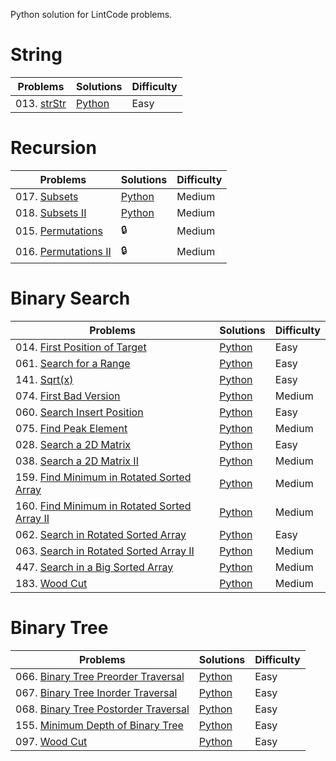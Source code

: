 Python solution for LintCode problems.

# String
| Problems                                                                 | Solutions      | Difficulty |
|--------------------------------------------------------------------------|----------------|------------|
| 013. [strStr][p13]                                                       | [Python][s13]  | Easy       |

# Recursion
| Problems                                                                 | Solutions      | Difficulty |
|--------------------------------------------------------------------------|----------------|------------|
| 017. [Subsets][p17]                                                      | [Python][s17]  | Medium     |
| 018. [Subsets II][p18]                                                   | [Python][s18]  | Medium     |
| 015. [Permutations][p15]                                                 | :lock:         | Medium     |
| 016. [Permutations II][p16]                                              | :lock:         | Medium     |

# Binary Search
| Problems                                                                 | Solutions      | Difficulty |
|--------------------------------------------------------------------------|----------------|------------|
| 014. [First Position of Target][p14]                                     | [Python][s14]  | Easy       |
| 061. [Search for a Range][p61]                                           | [Python][s61]  | Easy       |
| 141. [Sqrt(x)][p141]                                                     | [Python][s141] | Easy       |
| 074. [First Bad Version][p74]                                            | [Python][s74]  | Medium     |
| 060. [Search Insert Position][p60]                                       | [Python][s60]  | Easy       |
| 075. [Find Peak Element][p75]                                            | [Python][s75]  | Medium     |
| 028. [Search a 2D Matrix][p28]                                           | [Python][s28]  | Easy       |
| 038. [Search a 2D Matrix II][p38]                                        | [Python][s38]  | Medium     |
| 159. [Find Minimum in Rotated Sorted Array][p159]                        | [Python][s159] | Medium     |
| 160. [Find Minimum in Rotated Sorted Array II][p160]                     | [Python][s160] | Medium     |
| 062. [Search in Rotated Sorted Array][p62]                               | [Python][s62]  | Easy       |
| 063. [Search in Rotated Sorted Array II][p63]                            | [Python][s63]  | Medium     |
| 447. [Search in a Big Sorted Array][p447]                                | [Python][s447] | Medium     |
| 183. [Wood Cut][p183]                                                    | [Python][s183] | Medium     |

# Binary Tree
| Problems                                                                 | Solutions      | Difficulty |
|--------------------------------------------------------------------------|----------------|------------|
| 066. [Binary Tree Preorder Traversal][p66]                               | [Python][s66]  | Easy       |
| 067. [Binary Tree Inorder Traversal][p67]                                | [Python][s67]  | Easy       |
| 068. [Binary Tree Postorder Traversal][p68]                              | [Python][s68]  | Easy       |
| 155. [Minimum Depth of Binary Tree][p155]                                | [Python][s155] | Easy       |
| 097. [Wood Cut][p97]                                                     | [Python][s97]  | Easy       |

[p13]:http://www.lintcode.com/en/problem/strstr/
[p14]:http://www.lintcode.com/en/problem/first-position-of-target/
[p15]:http://www.lintcode.com/en/problem/permutations/
[p16]:http://www.lintcode.com/en/problem/permutations-ii/
[p17]:http://www.lintcode.com/en/problem/subsets/
[p18]:http://www.lintcode.com/en/problem/subsets-ii/
[p28]:http://www.lintcode.com/en/problem/search-a-2d-matrix/
[p38]:http://www.lintcode.com/en/problem/search-a-2d-matrix-ii/
[p60]:http://www.lintcode.com/en/problem/search-insert-position/
[p61]:http://www.lintcode.com/en/problem/search-for-a-range/
[p62]:http://www.lintcode.com/en/problem/search-in-rotated-sorted-array/
[p63]:http://www.lintcode.com/en/problem/search-in-rotated-sorted-array-ii/
[p66]:http://www.lintcode.com/en/problem/binary-tree-preorder-traversal/
[p67]:http://www.lintcode.com/en/problem/binary-tree-inorder-traversal/
[p68]:http://www.lintcode.com/en/problem/binary-tree-postorder-traversal/
[p74]:http://www.lintcode.com/en/problem/first-bad-version/
[p75]:http://www.lintcode.com/en/problem/find-peak-element/
[p97]:http://www.lintcode.com/en/problem/minimum-depth-of-binary-tree/
[p141]:http://www.lintcode.com/en/problem/sqrtx/
[p155]:http://www.lintcode.com/en/problem/maximum-depth-of-binary-tree/
[p159]:http://www.lintcode.com/en/problem/find-minimum-in-rotated-sorted-array/
[p160]:http://www.lintcode.com/en/problem/find-minimum-in-rotated-sorted-array-ii/
[p183]:http://www.lintcode.com/en/problem/wood-cut/
[p447]:http://www.lintcode.com/en/problem/search-in-a-big-sorted-array/



[s13]:./solution/strstr.py
[s14]:./solution/first-position-of-target.py
[s17]:./solution/subsets.py
[s18]:./solution/subsets_ii.py
[s28]:./solution/search-a-2d-matrix.py
[s38]:./solution/search-a-2d-matrix-ii.py
[s60]:./solution/search-insert-position.py
[s61]:./solution/search-for-a-range.py
[s62]:./solution/search-in-rotated-sorted-array.py
[s63]:./solution/search-in-rotated-sorted-array-ii.py
[s66]:./solution/binary-tree-preorder-traversal.py
[s67]:./solution/binary-tree-inorder-traversal.py
[s68]:./solution/binary-tree-postorder-traversal.py
[s74]:./solution/first-bad-version.py
[s75]:./solution/find-peak-element.py
[s97]:./solution/minimum-depth-of-binary-tree.py
[s141]:./solution/sqrtx.py
[s155]:./solution/maximum-depth-of-binary-tree.py
[s159]:./solution/find-minimum-in-rotated-sorted-array.py
[s160]:./solution/find-minimum-in-rotated-sorted-array-ii.py
[s183]:./solution/wood-cut.py
[s447]:./solution/search-in-a-big-sorted-array.py
